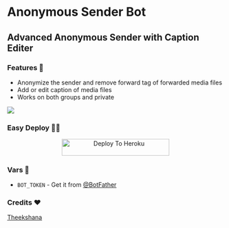 # Anonymous Sender Bot 

## Advanced Anonymous Sender with Caption Editer

### Features 🧐

- Anonymize the sender and remove forward tag of forwarded media files
- Add or edit caption of media files
- Works on both groups and private

<img src="https://telegra.ph/file/5149a26f3b2939c66962d.jpg">

### Easy Deploy 🏃‍♂

<p align="center"><a href="https://heroku.com/deploy?template=https://github.com/ImTheekshana126/AnonymousSenderBot"> <img src="https://img.shields.io/badge/Deploy%20To%20Heroku-blueviolet?style=for-the-badge&logo=heroku" width="250" height="38.45"alt="Deploy To Heroku"/></a></p>


### Vars 📙

- `BOT_TOKEN` - Get it from [@BotFather](https://t.me/BotFather)

### Credits ❤
[Theekshana](t.me/ImTheekshana)
